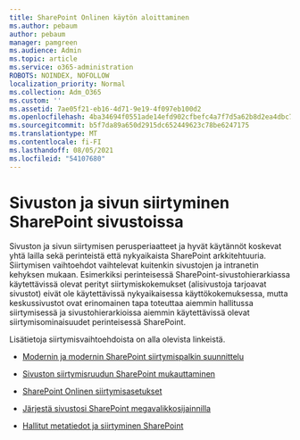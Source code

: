 ```yaml
---
title: SharePoint Onlinen käytön aloittaminen
ms.author: pebaum
author: pebaum
manager: pamgreen
ms.audience: Admin
ms.topic: article
ms.service: o365-administration
ROBOTS: NOINDEX, NOFOLLOW
localization_priority: Normal
ms.collection: Adm_O365
ms.custom: ''
ms.assetid: 7ae05f21-eb16-4d71-9e19-4f097eb100d2
ms.openlocfilehash: 4ba34694f0551ade14efd902cfbefc4a7f7d5a62b8d2ea4dbc70424efd772798
ms.sourcegitcommit: b5f7da89a650d2915dc652449623c78be6247175
ms.translationtype: MT
ms.contentlocale: fi-FI
ms.lasthandoff: 08/05/2021
ms.locfileid: "54107680"
---
```

# <a name="site-and-page-navigation-in-sharepoint-sites"></a>Sivuston ja sivun siirtyminen SharePoint sivustoissa

Sivuston ja sivun siirtymisen perusperiaatteet ja hyvät käytännöt koskevat yhtä lailla sekä perinteistä että nykyaikaista SharePoint arkkitehtuuria. Siirtymisen vaihtoehdot vaihtelevat kuitenkin sivustojen ja intranetin kehyksen mukaan. Esimerkiksi perinteisessä SharePoint-sivustohierarkiassa käytettävissä olevat perityt siirtymiskokemukset (alisivustoja tarjoavat sivustot) [](https://support.office.com/article/fe26ae84-14b7-45b6-a6d1-948b3966427f) eivät ole käytettävissä nykyaikaisessa käyttökokemuksessa, mutta keskussivustot ovat erinomainen tapa toteuttaa aiemmin hallitussa siirtymisessä ja sivustohierarkioissa aiemmin käytettävissä olevat siirtymisominaisuudet perinteisessä SharePoint.

 Lisätietoja siirtymisvaihtoehdoista on alla olevista linkeistä.

 - [Modernin ja modernin SharePoint siirtymispalkin suunnittelu](https://docs.microsoft.com/sharepoint/plan-navigation-modern-experience)

- [Sivuston siirtymisruudun SharePoint mukauttaminen](https://support.office.com/article/customize-the-navigation-on-your-sharepoint-site-3cd61ae7-a9ed-4e1e-bf6d-4655f0bf25ca)

- [SharePoint Onlinen siirtymisasetukset](https://docs.microsoft.com/office365/enterprise/navigation-options-for-sharepoint-online)
 
- [Järjestä sivustosi SharePoint megavalikkosijainnilla](https://techcommunity.microsoft.com/t5/Microsoft-SharePoint-Blog/Organize-your-SharePoint-sites-with-megamenu-navigation-and-new/ba-p/328068)

- [Hallitut metatiedot ja siirtyminen SharePoint](https://docs.microsoft.com/sharepoint/dev/general-development/managed-metadata-and-navigation-in-sharepoint)


